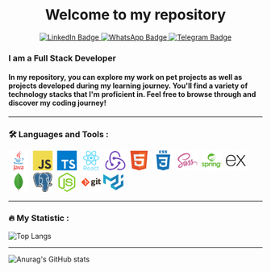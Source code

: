 <div align="center">
  <h1>Welcome to my repository</h1>
</div>
<div id="badges" align="center">
   <a href="https://www.linkedin.com/in/maksym-averkin/">
    <img src="https://img.shields.io/badge/LinkedIn-blue?logo=linkedin&logoColor=white" alt="LinkedIn Badge"/>
  </a>
  <a href="https://wa.me/+4915126922987">
    <img src="https://img.shields.io/badge/WhatsApp-green?logo=whatsapp&logoColor=white" alt="WhatsApp Badge"/>
  </a>
  <a href="https://t.me/Avemax7">
    <img src="https://img.shields.io/badge/Telegram-blue?logo=telegram&logoColor=white" alt="Telegram Badge"/>
  </a>
</div>

### I am a Full Stack Developer
#### In my repository, you can explore my work on pet projects as well as projects developed during my learning journey. You'll find a variety of technology stacks that I'm proficient in. Feel free to browse through and discover my coding journey!

---

### :hammer_and_wrench: Languages and Tools :

<div>
  <img src="https://github.com/devicons/devicon/blob/master/icons/java/java-original-wordmark.svg" title="Java" alt="Java" width="40" height="40"/>&nbsp;
    <img src="https://github.com/devicons/devicon/blob/master/icons/javascript/javascript-original.svg" title="JavaScript" alt="JavaScript" width="40" height="40"/>&nbsp;
    <img src="https://github.com/devicons/devicon/blob/master/icons/typescript/typescript-original.svg" title="TypeScript" alt="TypeScript" width="40" height="40"/>&nbsp;
  <img src="https://github.com/devicons/devicon/blob/master/icons/react/react-original-wordmark.svg" title="React" alt="React" width="40" height="40"/>&nbsp;
    <img src="https://github.com/devicons/devicon/blob/master/icons/redux/redux-original.svg" title="Redux" alt="Redux " width="40" height="40"/>&nbsp;
      <img src="https://github.com/devicons/devicon/blob/master/icons/html5/html5-original.svg" title="HTML5" alt="HTML" width="40" height="40"/>&nbsp;
  <img src="https://github.com/devicons/devicon/blob/master/icons/css3/css3-plain-wordmark.svg"  title="CSS3" alt="CSS" width="40" height="40"/>&nbsp;
  <img src="https://github.com/devicons/devicon/blob/master/icons/sass/sass-original.svg"  title="Sass" alt="Sass" width="40" height="40"/>&nbsp;
    <img src="https://github.com/devicons/devicon/blob/master/icons/spring/spring-original-wordmark.svg" title="Spring" alt="Spring" width="40" height="40"/>&nbsp;
  <img src="https://github.com/devicons/devicon/blob/master/icons/express/express-original.svg" title="Express" alt="Express" width="40" height="40"/>&nbsp;
  <img src="https://github.com/devicons/devicon/blob/master/icons/mongodb/mongodb-original.svg" title="MongoDB" alt="MongoDB" width="40" height="40"/>&nbsp;
  <img src="https://github.com/devicons/devicon/blob/master/icons/postgresql/postgresql-original.svg" title="Postgresql" alt="Postgresql" width="40" height="40"/>&nbsp;
  <img src="https://github.com/devicons/devicon/blob/master/icons/nodejs/nodejs-original.svg" title="Nodejs" alt="Nodejs" width="40" height="40"/>&nbsp;
  <img src="https://github.com/devicons/devicon/blob/master/icons/git/git-original-wordmark.svg" title="Git" **alt="Git" width="40" height="40"/>
    <img src="https://github.com/devicons/devicon/blob/master/icons/materialui/materialui-original.svg" title="Material UI" alt="Material UI" width="40" height="40"/>&nbsp;
</div>

---

### :fire: My Statistic :

![Top Langs](https://github-readme-stats.vercel.app/api/top-langs/?username=Maxoverking&layout=compact&theme=dark)

---

![Anurag's GitHub stats](https://github-readme-stats.vercel.app/api?username=Maxoverking&theme=tokyonight&show_icons=true&count_private=true)

